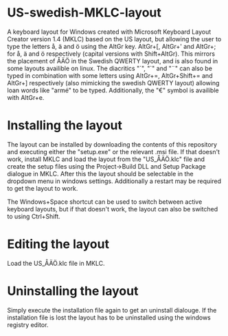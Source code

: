 # US-swedish-MKLC-layout
A keyboard layout for Windows created with Microsoft Keyboard Layout Creator version 1.4 (MKLC) based on the US layout, but allowing the user to type the letters å, ä and ö using the AltGr key. AltGr+[, AltGr+' and AltGr+; for å, ä and ö respectively (capital versions with Shift+AltGr). This mirrors the placement of ÅÄÖ in the Swedish QWERTY layout, and is also found in some layouts availible on linux. The diacritics "´", "`" and "¨" can also be typed in combination with some letters using AltGr+=, AltGr+Shift+= and AltGr+] respectively (also mimicking the swedish QWERTY layout) allowing loan words like "armé" to be typed. Additionally, the "€" symbol is availible with AltGr+e.

# Installing the layout
The layout can be installed by downloading the contents of this repository and executing either the "setup.exe" or the relevant .msi file. If that doesn't work, install MKLC and load the layout from the "US_ÅÄÖ.klc" file and create the setup files using the Project->Build DLL and Setup Package dialogue in MKLC. After this the layout should be selectable in the dropdown menu in windows settings. Additionally a restart may be required to get the layout to work. 

The Windows+Space shortcut can be used to switch between active keyboard layouts, but if that doesn't work, the layout can also be switched to using Ctrl+Shift.

# Editing the layout
Load the US_ÅÄÖ.klc file in MKLC.

# Uninstalling the layout
Simply execute the installation file again to get an uninstall dialouge. If the installation file is lost the layout has to be uninstalled using the windows registry editor.

